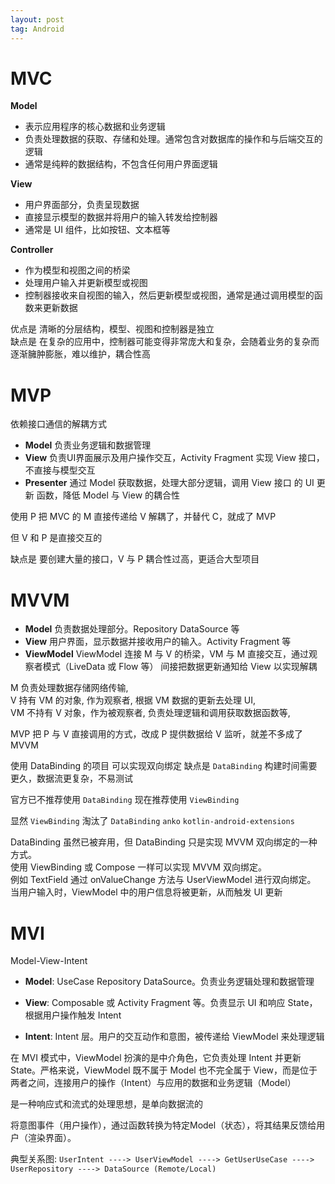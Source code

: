 ```yaml
---
layout: post
tag: Android
---
```


# MVC

**Model**
- 表示应用程序的核心数据和业务逻辑
- 负责处理数据的获取、存储和处理。通常包含对数据库的操作和与后端交互的逻辑
- 通常是纯粹的数据结构，不包含任何用户界面逻辑

**View**
- 用户界面部分，负责呈现数据
- 直接显示模型的数据并将用户的输入转发给控制器
- 通常是 UI 组件，比如按钮、文本框等

**Controller**
- 作为模型和视图之间的桥梁
- 处理用户输入并更新模型或视图
- 控制器接收来自视图的输入，然后更新模型或视图，通常是通过调用模型的函数来更新数据

优点是 清晰的分层结构，模型、视图和控制器是独立  
缺点是 在复杂的应用中，控制器可能变得非常庞大和复杂，会随着业务的复杂而逐渐臃肿膨胀，难以维护，耦合性高  

# MVP

依赖接口通信的解耦方式

- **Model** 负责业务逻辑和数据管理
- **View** 负责UI界面展示及用户操作交互，Activity Fragment 实现 View 接口，不直接与模型交互
- **Presenter** 通过 Model 获取数据，处理大部分逻辑，调用 View 接口 的 UI 更新 函数，降低 Model 与 View 的耦合性

使用 P 把 MVC 的 M 直接传递给 V 解耦了，并替代 C，就成了 MVP

但 V 和 P 是直接交互的

缺点是 要创建大量的接口，V 与 P 耦合性过高，更适合大型项目

# MVVM

- **Model** 负责数据处理部分。Repository DataSource 等
- **View** 用户界面，显示数据并接收用户的输入。Activity Fragment 等
- **ViewModel** ViewModel 连接 M 与 V 的桥梁，VM 与 M 直接交互，通过观察者模式（LiveData 或 Flow 等） 间接把数据更新通知给 View 以实现解耦

M 负责处理数据存储网络传输,  
V 持有 VM 的对象, 作为观察者, 根据 VM 数据的更新去处理 UI,  
VM 不持有 V 对象，作为被观察者, 负责处理逻辑和调用获取数据函数等,  

MVP 把 P 与 V 直接调用的方式，改成 P 提供数据给 V 监听，就差不多成了 MVVM

使用 DataBinding 的项目 可以实现双向绑定 缺点是 `DataBinding` 构建时间需要更久，数据流更复杂，不易测试

官方已不推荐使用 `DataBinding` 现在推荐使用 `ViewBinding`

显然 `ViewBinding` 淘汰了 `DataBinding` `anko` `kotlin-android-extensions`

DataBinding 虽然已被弃用，但 DataBinding 只是实现 MVVM 双向绑定的一种方式。  
使用 ViewBinding 或 Compose 一样可以实现 MVVM 双向绑定。  
例如 TextField 通过 onValueChange 方法与 UserViewModel 进行双向绑定。  
当用户输入时，ViewModel 中的用户信息将被更新，从而触发 UI 更新  

# MVI

Model-View-Intent

- **Model**: UseCase Repository DataSource。负责业务逻辑处理和数据管理

- **View**: Composable 或 Activity Fragment 等。负责显示 UI 和响应 State，根据用户操作触发 Intent

- **Intent**: Intent 层。用户的交互动作和意图，被传递给 ViewModel 来处理逻辑

在 MVI 模式中，ViewModel 扮演的是中介角色，它负责处理 Intent 并更新 State。严格来说，ViewModel 既不属于 Model 也不完全属于 View，而是位于两者之间，连接用户的操作（Intent）与应用的数据和业务逻辑（Model）

是一种响应式和流式的处理思想，是单向数据流的

将意图事件（用户操作），通过函数转换为特定Model（状态），将其结果反馈给用户（渲染界面）。

典型关系图: `UserIntent ----> UserViewModel ----> GetUserUseCase ----> UserRepository ----> DataSource (Remote/Local)`
